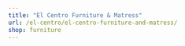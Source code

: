 ```yaml
---
title: "El Centro Furniture & Matress"
url: /el-centro/el-centro-furniture-and-matress/
shop: furniture
---
```

